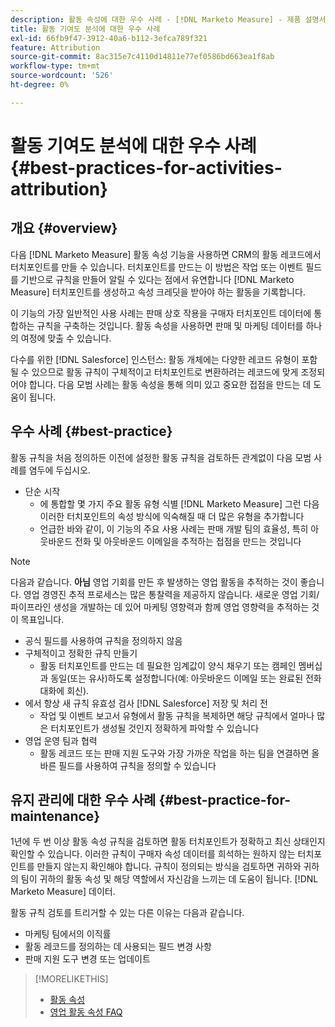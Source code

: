 ```yaml
---
description: 활동 속성에 대한 우수 사례 - [!DNL Marketo Measure] - 제품 설명서
title: 활동 기여도 분석에 대한 우수 사례
exl-id: 66fb9f47-3912-40a6-b112-3efca789f321
feature: Attribution
source-git-commit: 8ac315e7c4110d14811e77ef0586bd663ea1f8ab
workflow-type: tm+mt
source-wordcount: '526'
ht-degree: 0%

---
```


# 활동 기여도 분석에 대한 우수 사례 {#best-practices-for-activities-attribution}

## 개요 {#overview}

다음 [!DNL Marketo Measure] 활동 속성 기능을 사용하면 CRM의 활동 레코드에서 터치포인트를 만들 수 있습니다. 터치포인트를 만드는 이 방법은 작업 또는 이벤트 필드를 기반으로 규칙을 만들어 알릴 수 있다는 점에서 유연합니다 [!DNL Marketo Measure] 터치포인트를 생성하고 속성 크레딧을 받아야 하는 활동을 기록합니다.

이 기능의 가장 일반적인 사용 사례는 판매 상호 작용을 구매자 터치포인트 데이터에 통합하는 규칙을 구축하는 것입니다. 활동 속성을 사용하면 판매 및 마케팅 데이터를 하나의 여정에 맞출 수 있습니다.

다수를 위한 [!DNL Salesforce] 인스턴스: 활동 개체에는 다양한 레코드 유형이 포함될 수 있으므로 활동 규칙이 구체적이고 터치포인트로 변환하려는 레코드에 맞게 조정되어야 합니다. 다음 모범 사례는 활동 속성을 통해 의미 있고 중요한 접점을 만드는 데 도움이 됩니다.

## 우수 사례 {#best-practice}

활동 규칙을 처음 정의하든 이전에 설정한 활동 규칙을 검토하든 관계없이 다음 모범 사례를 염두에 두십시오.

* 단순 시작
   * 에 통합할 몇 가지 주요 활동 유형 식별 [!DNL Marketo Measure] 그런 다음 이러한 터치포인트의 속성 방식에 익숙해질 때 더 많은 유형을 추가합니다
   * 언급한 바와 같이, 이 기능의 주요 사용 사례는 판매 개발 팀의 효율성, 특히 아웃바운드 전화 및 아웃바운드 이메일을 추적하는 접점을 만드는 것입니다

>[!NOTE]
>
>다음과 같습니다. **아님** 영업 기회를 만든 후 발생하는 영업 활동을 추적하는 것이 좋습니다. 영업 경영진 추적 프로세스는 많은 통찰력을 제공하지 않습니다. 새로운 영업 기회/파이프라인 생성을 개발하는 데 있어 마케팅 영향력과 함께 영업 영향력을 추적하는 것이 목표입니다.

* 공식 필드를 사용하여 규칙을 정의하지 않음
* 구체적이고 정확한 규칙 만들기
   * 활동 터치포인트를 만드는 데 필요한 임계값이 양식 채우기 또는 캠페인 멤버십과 동일(또는 유사)하도록 설정합니다(예: 아웃바운드 이메일 또는 완료된 전화 대화에 회신).
* 에서 항상 새 규칙 유효성 검사 [!DNL Salesforce] 저장 및 처리 전
   * 작업 및 이벤트 보고서 유형에서 활동 규칙을 복제하면 해당 규칙에서 얼마나 많은 터치포인트가 생성될 것인지 정확하게 파악할 수 있습니다
* 영업 운영 팀과 협력
   * 활동 레코드 또는 판매 지원 도구와 가장 가까운 작업을 하는 팀을 연결하면 올바른 필드를 사용하여 규칙을 정의할 수 있습니다

## 유지 관리에 대한 우수 사례 {#best-practice-for-maintenance}

1년에 두 번 이상 활동 속성 규칙을 검토하면 활동 터치포인트가 정확하고 최신 상태인지 확인할 수 있습니다. 이러한 규칙이 구매자 속성 데이터를 희석하는 원하지 않는 터치포인트를 만들지 않는지 확인해야 합니다. 규칙이 정의되는 방식을 검토하면 귀하와 귀하의 팀이 귀하의 활동 속성 및 해당 역할에서 자신감을 느끼는 데 도움이 됩니다. [!DNL Marketo Measure] 데이터.

활동 규칙 검토를 트리거할 수 있는 다른 이유는 다음과 같습니다.

* 마케팅 팀에서의 이직률
* 활동 레코드를 정의하는 데 사용되는 필드 변경 사항
* 판매 지원 도구 변경 또는 업데이트

>[!MORELIKETHIS]
>
>* [활동 속성](/help/advanced-marketo-measure-features/activities-attribution/salesforce-activities-attribution.md)
>* [영업 활동 속성 FAQ](/help/advanced-marketo-measure-features/activities-attribution/activities-attribution-faq.md)

